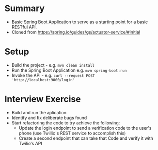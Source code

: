 # Summary

- Basic Spring Boot Application to serve as a starting point for a basic RESTful API.
- Cloned from https://spring.io/guides/gs/actuator-service/#initial

# Setup

- Build the project - e.g. `mvn clean install`
- Run the Spring Boot Application e.g. `mvn spring-boot:run`
- Invoke the API - e.g. `curl --request POST 'http://localhost:9000/login'`

# Interview Exercise

- Build and run the aplication
- Identify and fix deliberate bugs found
- Start refactoring the code to try achieve the following:
  - Update the login endpoint to send a verification code to the user's phone  (use Twillio's REST service to accomplish this)
  - Create a second endpoint that can take that Code and verify it with Twilio's API
